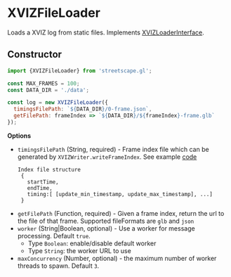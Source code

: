 # XVIZFileLoader

Loads a XVIZ log from static files. Implements
[XVIZLoaderInterface](/docs/api-reference/xviz-loader-interface.md).

## Constructor

```js
import {XVIZFileLoader} from 'streetscape.gl';

const MAX_FRAMES = 100;
const DATA_DIR = './data';

const log = new XVIZFileLoader({
  timingsFilePath: `${DATA_DIR}/0-frame.json`,
  getFilePath: frameIndex => `${DATA_DIR}/${frameIndex}-frame.glb`
});
```

**Options**

- `timingsFilePath` (String, required) - Frame index file which can be generated by
  `XVIZWriter.writeFrameIndex`. See example
  [code](https://github.com/uber/xviz/blob/master/examples/converters/kitti/src/transform.js#L60)
  ```
  Index file structure
   {
     startTime,
     endTime,
     timing:[ [update_min_timestamp, update_max_timestamp], ...]
   }
  ```
- `getFilePath` (Function, required) - Given a frame index, return the url to the file of that
  frame. Supported fileFormats are `glb` and `json`
- `worker` (String|Boolean, optional) - Use a worker for message processing. Default `true`.
  - Type `Boolean`: enable/disable default worker
  - Type `String`: the worker URL to use
- `maxConcurrency` (Number, optional) - the maximum number of worker threads to spawn. Default `3`.
